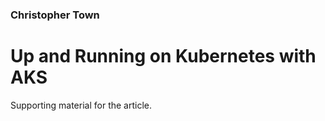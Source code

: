 ### Christopher Town 
# Up and Running on Kubernetes with AKS

Supporting material for the article.
